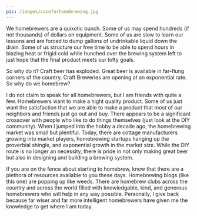 ```yaml
---
pic: /images/caseforhomebrewing.jpg
---
```

We homebrewers are a quixotic bunch.  Some of us may spend hundreds (if not thousands) of dollars on equipment.  Some of us are slow to learn our lessons and are forced to dump gallons of undrinkable liquid down the drain.  Some of us structure our free time to be able to spend hours in blazing heat or frigid cold while hunched over the brewing system left to just hope that the final product meets our lofty goals.  

So why do it?  Craft beer has exploded.  Great beer is available in far-flung corners of the country.  Craft Breweries are opening at an exponential rate.  So why do we homebrew?  

I do not claim to speak for all homebrewers, but I am friends with quite a few.  Homebrewers want to make a hight quality product.  Some of us just want the satisfaction that we are able to make a product that most of our neighbors and friends just go out and buy.  There appears to be a significant crossover with people who like to do things themselves (just look at the DIY community).  When I jumped into the hobby a decade ago, the homebrewing market was small but plentiful.  Today, there are cottage manufacturers growing into market players, homebrewing startups hanging up the proverbial shingle, and exponential growth in the market size.  While the DIY route is no longer an necessity, there is pride in not only making great beer but also in designing and building a brewing system.  

If you are on the fence about starting to homebrew, know that there are a plethora of resources available to you these days.  Homebrewing blogs (like this one) are popping up like weeds.  There are homebrew clubs across the country and across the world filled with knowledgable, kind, and generous homebrewers who will help in any way possible.  Personally, I give back because far wiser and far more intelligent homebrewers have given me the knowledge to get where I am today.